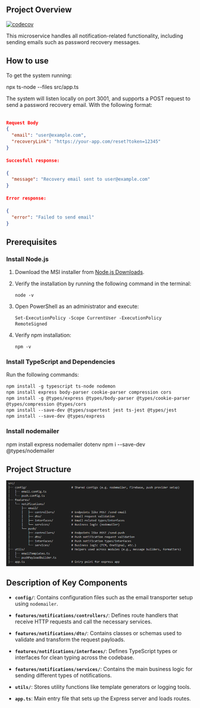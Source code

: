 
## Project Overview

[![codecov](https://codecov.io/gh/Practica-Supervisada-UCR-2025/Backend-MS-Notifications/graph/badge.svg?token=KBP1Y02E1F)](https://codecov.io/gh/Practica-Supervisada-UCR-2025/Backend-MS-Notifications)

This microservice handles all notification-related functionality, including sending emails such as password recovery messages.


## How to use 

To get the system running:

npx ts-node --files src/app.ts

The system will listen locally on port 3001, and supports a POST request to send a password recovery email. With the following format:


```json

Request Body
{
  "email": "user@example.com",
  "recoveryLink": "https://your-app.com/reset?token=12345"
}

Succesfull response:

{
  "message": "Recovery email sent to user@example.com"
}

Error response: 

{
  "error": "Failed to send email"
}
```


## Prerequisites

### Install Node.js
1. Download the MSI installer from [Node.js Downloads](https://nodejs.org/en/download/).

2. Verify the installation by running the following command in the terminal:
   ```
   node -v
   ```
3. Open PowerShell as an administrator and execute:
   ```
   Set-ExecutionPolicy -Scope CurrentUser -ExecutionPolicy RemoteSigned
   ```
4. Verify npm installation:
   ```
   npm -v
   ```

### Install TypeScript and Dependencies
Run the following commands:
```
npm install -g typescript ts-node nodemon
npm install express body-parser cookie-parser compression cors
npm install -g @types/express @types/body-parser @types/cookie-parser @types/compression @types/cors
npm install --save-dev @types/supertest jest ts-jest @types/jest
npm install --save-dev @types/express
```

### Install nodemailer

npm install express nodemailer dotenv
npm i --save-dev @types/nodemailer

##  Project Structure

![File Structure](docs/MS-Notifications-File-Structure.png)

##  Description of Key Components

- **`config/`**: Contains configuration files such as the email transporter setup using `nodemailer`.

- **`features/notifications/controllers/`**: Defines route handlers that receive HTTP requests and call the necessary services.

- **`features/notifications/dto/`**: Contains classes or schemas used to validate and transform the request payloads.

- **`features/notifications/interfaces/`**: Defines TypeScript types or interfaces for clean typing across the codebase.

- **`features/notifications/services/`**: Contains the main business logic for sending different types of notifications.

- **`utils/`**: Stores utility functions like template generators or logging tools.

- **`app.ts`**: Main entry file that sets up the Express server and loads routes.